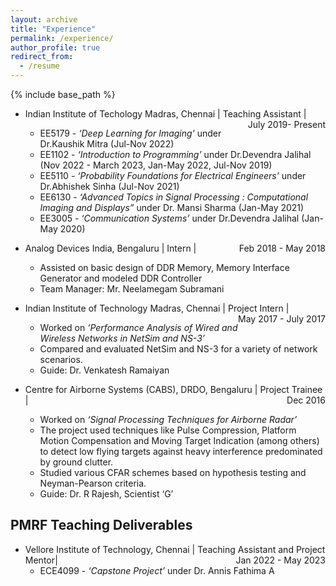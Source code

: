 ```yaml
---
layout: archive
title: "Experience"
permalink: /experience/
author_profile: true
redirect_from:
  - /resume
---
```


{% include base_path %}

* Indian Institute of Techology Madras, Chennai | Teaching Assistant |<span style="float:right">  July 2019- Present </span>
    * EE5179 - _‘Deep Learning for Imaging'_ under Dr.Kaushik Mitra (Jul-Nov 2022)
    * EE1102 - _‘Introduction to Programming’_ under Dr.Devendra Jalihal (Nov 2022 - March 2023, Jan-May 2022, Jul-Nov 2019)
    * EE5110 - _‘Probability Foundations for Electrical Engineers’_ under Dr.Abhishek Sinha (Jul-Nov 2021)
    * EE6130 - _‘Advanced Topics in Signal Processing : Computational Imaging and Displays”_ under Dr. Mansi Sharma (Jan-May 2021)
    * EE3005 - _‘Communication Systems’_ under Dr.Devendra Jalihal (Jan-May 2020)
   

* Analog Devices India, Bengaluru | Intern | <span style="float:right">  Feb 2018 - May 2018 </span>     
  * Assisted on basic design of DDR Memory, Memory Interface Generator and modeled DDR Controller
  * Team Manager: Mr. Neelamegam Subramani

*  Indian Institute of Technology Madras, Chennai | Project Intern | <span style="float:right"> May 2017 - July 2017 </span>   
    * Worked on _‘Performance Analysis of Wired and Wireless Networks in NetSim and NS-3’_ 
    * Compared and evaluated NetSim and NS-3 for a variety of network scenarios.
    * Guide: Dr. Venkatesh Ramaiyan

* Centre for Airborne Systems (CABS), DRDO, Bengaluru | Project Trainee | <span style="float:right">  Dec 2016</span>
    * Worked on _‘Signal Processing Techniques for Airborne Radar’_ 
    * The project used techniques like Pulse Compression, Platform Motion Compensation and Moving Target Indication (among others) to detect low flying targets against heavy interference predominated by ground clutter. 
    * Studied various CFAR schemes based on hypothesis testing and Neyman-Pearson criteria. 
    * Guide: Dr. R Rajesh, Scientist ‘G’



## PMRF Teaching Deliverables

* Vellore Institute of Technology, Chennai | Teaching Assistant and Project Mentor|<span style="float:right">  Jan 2022 - May 2023 </span>
   * ECE4099 - _‘Capstone Project’_ under Dr. Annis Fathima A

<!-- Skills
======
* Skill 1
* Skill 2
  * Sub-skill 2.1
  * Sub-skill 2.2
  * Sub-skill 2.3
* Skill 3 -->

<!--Publications
======
  <ul>{% for post in site.publications %}
    {% include archive-single-cv.html %}
  {% endfor %}</ul> -->
  
<!-- Talks
======
  <ul>{% for post in site.talks %}
    {% include archive-single-talk-cv.html %}
  {% endfor %}</ul> -->
  
<!-- Teaching
======
  <ul>{% for post in site.teaching %}
    {% include archive-single-cv.html %}
  {% endfor %}</ul>
  
Service and leadership
======
* Currently signed in to 43 different slack teams -->
